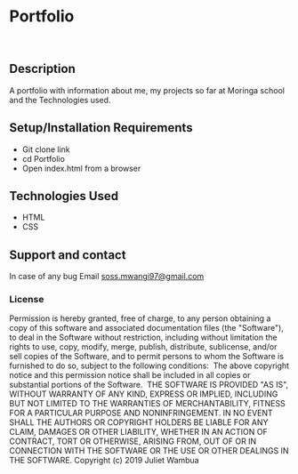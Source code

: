 # Portfolio
​
## Description
A portfolio with information about me, my projects so far at Moringa school and the Technologies used.
​
## Setup/Installation Requirements
* Git clone link
* cd Portfolio
* Open index.html from a browser
​
## Technologies Used
* HTML
* CSS
​
## Support and contact
​In case of any bug Email soss.mwangi97@gmail.com
### License
Permission is hereby granted, free of charge, to any person obtaining a copy
of this software and associated documentation files (the "Software"), to deal
in the Software without restriction, including without limitation the rights
to use, copy, modify, merge, publish, distribute, sublicense, and/or sell
copies of the Software, and to permit persons to whom the Software is
furnished to do so, subject to the following conditions:
​
The above copyright notice and this permission notice shall be included in all
copies or substantial portions of the Software.
​
THE SOFTWARE IS PROVIDED "AS IS", WITHOUT WARRANTY OF ANY KIND, EXPRESS OR
IMPLIED, INCLUDING BUT NOT LIMITED TO THE WARRANTIES OF MERCHANTABILITY,
FITNESS FOR A PARTICULAR PURPOSE AND NONINFRINGEMENT. IN NO EVENT SHALL THE
AUTHORS OR COPYRIGHT HOLDERS BE LIABLE FOR ANY CLAIM, DAMAGES OR OTHER
LIABILITY, WHETHER IN AN ACTION OF CONTRACT, TORT OR OTHERWISE, ARISING FROM,
OUT OF OR IN CONNECTION WITH THE SOFTWARE OR THE USE OR OTHER DEALINGS IN THE
SOFTWARE.
​
Copyright (c) 2019 Juliet Wambua

